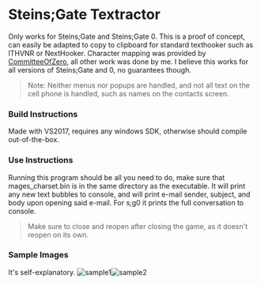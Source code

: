 # Steins;Gate Textractor
Only works for Steins;Gate and Steins;Gate 0. This is a proof of concept,
can easily be adapted to copy to clipboard for standard texthooker such 
as ITHVNR or NextHooker. Character mapping was provided by 
[CommitteeOfZero](https://github.com/CommitteeOfZero/SciAdv.Net/blob/master/src/SciAdvNet.SC3/Data/SteinsGateZero/Charset.utf8), 
all other work was done by me. I believe this works for all versions of 
Steins;Gate and 0, no guarantees though.
> Note: Neither menus nor popups are handled, and not all text on the 
cell phone is handled, such as names on the contacts screen.
### Build Instructions
Made with VS2017, requires any windows SDK, otherwise should compile 
out-of-the-box.
### Use Instructions
Running this program should be all you need to do, make sure that 
mages_charset.bin is in the same directory as the executable.
It will print any new text bubbles to console, and will print e-mail
sender, subject, and body upon opening said e-mail. For s;g0 it prints
the full conversation to console.
> Make sure to close and reopen after closing the game, as it doesn't reopen on its own.
### Sample Images
It's self-explanatory.
![sample1](https://shiiion.me/i/s7k61.png)![sample2](https://shiiion.me/i/vy1mx.png)
